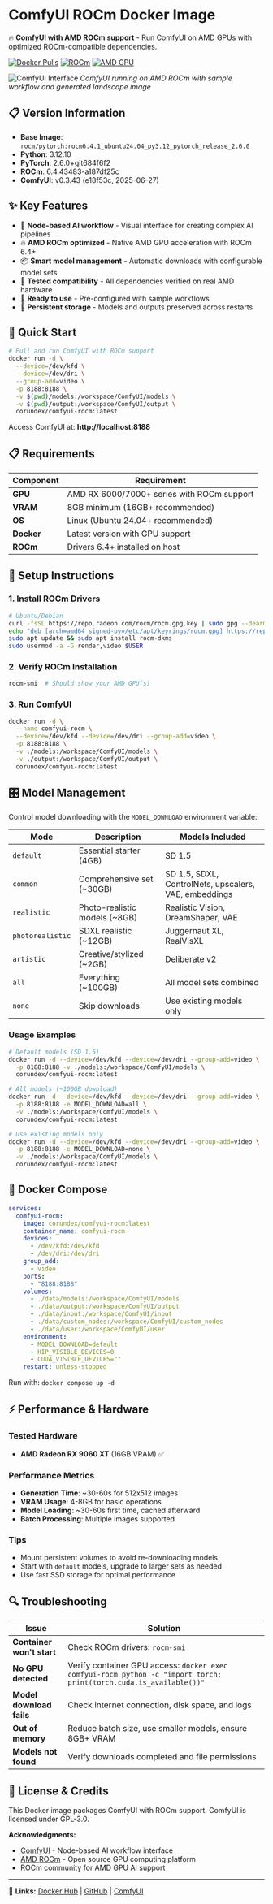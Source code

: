 # ComfyUI ROCm Docker Image

🔥 **ComfyUI with AMD ROCm support** - Run ComfyUI on AMD GPUs with optimized ROCm-compatible dependencies.

[![Docker Pulls](https://img.shields.io/docker/pulls/corundex/comfyui-rocm)](https://hub.docker.com/r/corundex/comfyui-rocm) [![ROCm](https://img.shields.io/badge/ROCm-6.4+-green)](https://rocm.docs.amd.com/) [![AMD GPU](https://img.shields.io/badge/AMD-RX%206000%2B-red)](https://www.amd.com/en/graphics/radeon-rx-graphics)

![ComfyUI Interface](Screenshot.png)
*ComfyUI running on AMD ROCm with sample workflow and generated landscape image*

## 📋 Version Information

- **Base Image**: `rocm/pytorch:rocm6.4.1_ubuntu24.04_py3.12_pytorch_release_2.6.0`
- **Python**: 3.12.10
- **PyTorch**: 2.6.0+git684f6f2
- **ROCm**: 6.4.43483-a187df25c
- **ComfyUI**: v0.3.43 (e18f53c, 2025-06-27)

## ✨ Key Features

- 🎨 **Node-based AI workflow** - Visual interface for creating complex AI pipelines
- 🔥 **AMD ROCm optimized** - Native AMD GPU acceleration with ROCm 6.4+
- 📦 **Smart model management** - Automatic downloads with configurable model sets
- 🧪 **Tested compatibility** - All dependencies verified on real AMD hardware
- 🎯 **Ready to use** - Pre-configured with sample workflows
- 💾 **Persistent storage** - Models and outputs preserved across restarts


## 🚀 Quick Start

```bash
# Pull and run ComfyUI with ROCm support
docker run -d \
  --device=/dev/kfd \
  --device=/dev/dri \
  --group-add=video \
  -p 8188:8188 \
  -v $(pwd)/models:/workspace/ComfyUI/models \
  -v $(pwd)/output:/workspace/ComfyUI/output \
  corundex/comfyui-rocm:latest
```

Access ComfyUI at: **http://localhost:8188**

## 📋 Requirements

| Component  | Requirement                                |
| ---------- | ------------------------------------------ |
| **GPU**    | AMD RX 6000/7000+ series with ROCm support |
| **VRAM**   | 8GB minimum (16GB+ recommended)            |
| **OS**     | Linux (Ubuntu 24.04+ recommended)          |
| **Docker** | Latest version with GPU support            |
| **ROCm**   | Drivers 6.4+ installed on host             |

## 🔧 Setup Instructions

### 1. Install ROCm Drivers
```bash
# Ubuntu/Debian
curl -fsSL https://repo.radeon.com/rocm/rocm.gpg.key | sudo gpg --dearmor -o /etc/apt/keyrings/rocm.gpg
echo "deb [arch=amd64 signed-by=/etc/apt/keyrings/rocm.gpg] https://repo.radeon.com/rocm/apt/6.4 jammy main" | sudo tee /etc/apt/sources.list.d/rocm.list
sudo apt update && sudo apt install rocm-dkms
sudo usermod -a -G render,video $USER
```

### 2. Verify ROCm Installation
```bash
rocm-smi  # Should show your AMD GPU(s)
```

### 3. Run ComfyUI
```bash
docker run -d \
  --name comfyui-rocm \
  --device=/dev/kfd --device=/dev/dri --group-add=video \
  -p 8188:8188 \
  -v ./models:/workspace/ComfyUI/models \
  -v ./output:/workspace/ComfyUI/output \
  corundex/comfyui-rocm:latest
```

## 🎛️ Model Management

Control model downloading with the `MODEL_DOWNLOAD` environment variable:

| Mode             | Description                   | Models Included                                       |
| ---------------- | ----------------------------- | ----------------------------------------------------- |
| `default`        | Essential starter (4GB)       | SD 1.5                                                |
| `common`         | Comprehensive set (~30GB)     | SD 1.5, SDXL, ControlNets, upscalers, VAE, embeddings |
| `realistic`      | Photo-realistic models (~8GB) | Realistic Vision, DreamShaper, VAE                    |
| `photorealistic` | SDXL realistic (~12GB)        | Juggernaut XL, RealVisXL                              |
| `artistic`       | Creative/stylized (~2GB)      | Deliberate v2                                         |
| `all`            | Everything (~100GB)           | All model sets combined                               |
| `none`           | Skip downloads                | Use existing models only                              |

### Usage Examples

```bash
# Default models (SD 1.5)
docker run -d --device=/dev/kfd --device=/dev/dri --group-add=video \
  -p 8188:8188 -v ./models:/workspace/ComfyUI/models \
  corundex/comfyui-rocm:latest

# All models (~100GB download)
docker run -d --device=/dev/kfd --device=/dev/dri --group-add=video \
  -p 8188:8188 -e MODEL_DOWNLOAD=all \
  -v ./models:/workspace/ComfyUI/models \
  corundex/comfyui-rocm:latest

# Use existing models only
docker run -d --device=/dev/kfd --device=/dev/dri --group-add=video \
  -p 8188:8188 -e MODEL_DOWNLOAD=none \
  -v ./models:/workspace/ComfyUI/models \
  corundex/comfyui-rocm:latest
```

## 🐳 Docker Compose

```yaml
services:
  comfyui-rocm:
    image: corundex/comfyui-rocm:latest
    container_name: comfyui-rocm
    devices:
      - /dev/kfd:/dev/kfd
      - /dev/dri:/dev/dri
    group_add:
      - video
    ports:
      - "8188:8188"
    volumes:
      - ./data/models:/workspace/ComfyUI/models
      - ./data/output:/workspace/ComfyUI/output
      - ./data/input:/workspace/ComfyUI/input
      - ./data/custom_nodes:/workspace/ComfyUI/custom_nodes
      - ./data/user:/workspace/ComfyUI/user
    environment:
      - MODEL_DOWNLOAD=default
      - HIP_VISIBLE_DEVICES=0
      - CUDA_VISIBLE_DEVICES=""
    restart: unless-stopped
```

Run with: `docker compose up -d`

## ⚡ Performance & Hardware

### Tested Hardware
- **AMD Radeon RX 9060 XT** (16GB VRAM) ✅

### Performance Metrics
- **Generation Time**: ~30-60s for 512x512 images
- **VRAM Usage**: 4-8GB for basic operations  
- **Model Loading**: ~30-60s first time, cached afterward
- **Batch Processing**: Multiple images supported

### Tips
- Mount persistent volumes to avoid re-downloading models
- Start with `default` models, upgrade to larger sets as needed
- Use fast SSD storage for optimal performance

## 🔍 Troubleshooting

| Issue                     | Solution                                                                                                           |
| ------------------------- | ------------------------------------------------------------------------------------------------------------------ |
| **Container won't start** | Check ROCm drivers: `rocm-smi`                                                                                     |
| **No GPU detected**       | Verify container GPU access: `docker exec comfyui-rocm python -c "import torch; print(torch.cuda.is_available())"` |
| **Model download fails**  | Check internet connection, disk space, and logs                                                                    |
| **Out of memory**         | Reduce batch size, use smaller models, ensure 8GB+ VRAM                                                            |
| **Models not found**      | Verify downloads completed and file permissions                                                                    |

## 📄 License & Credits

This Docker image packages ComfyUI with ROCm support. ComfyUI is licensed under GPL-3.0.

**Acknowledgments:**
- [ComfyUI](https://github.com/comfyanonymous/ComfyUI) - Node-based AI workflow interface
- [AMD ROCm](https://rocm.docs.amd.com/) - Open source GPU computing platform  
- ROCm community for AMD GPU AI support

---

🔗 **Links:** [Docker Hub](https://hub.docker.com/r/corundex/comfyui-rocm) | [GitHub](https://github.com/corundex/comfyui-rocm) | [ComfyUI](https://github.com/comfyanonymous/ComfyUI)